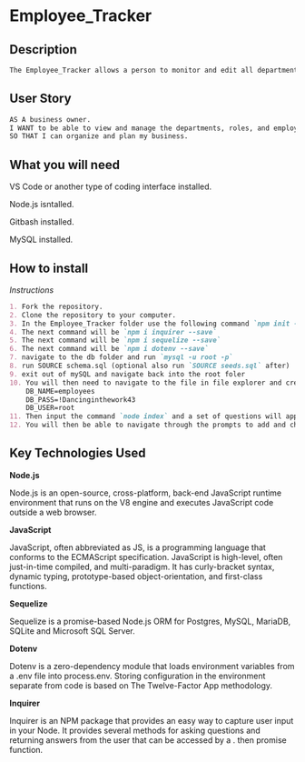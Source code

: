 # Employee_Tracker

## Description
```md
The Employee_Tracker allows a person to monitor and edit all department and employee roles in their company.
```

## User Story 

```md
AS A business owner.
I WANT to be able to view and manage the departments, roles, and employees in my company.
SO THAT I can organize and plan my business.
```

## What you will need

VS Code or another type of coding interface installed.

Node.js isntalled.

Gitbash installed.

MySQL installed.

## How to install

*Instructions*
```md
1. Fork the repository.
2. Clone the repository to your computer.
3. In the Employee_Tracker folder use the following command `npm init -y`
4. The next command will be `npm i inquirer --save`
5. The next command will be `npm i sequelize --save`
6. The next command will be `npm i dotenv --save`
7. navigate to the db folder and run `mysql -u root -p`
8. run SOURCE schema.sql (optional also run `SOURCE seeds.sql` after)
9. exit out of mySQL and navigate back into the root foler
10. You will then need to navigate to the file in file explorer and create a .env file like the following and save it:
    DB_NAME=employees
    DB_PASS=!Dancinginthework43
    DB_USER=root
11. Then input the command `node index` and a set of questions will appear.
12. You will then be able to navigate through the prompts to add and change employees and departments as you feel fit.
```

## Key Technologies Used

**Node.js**

Node.js is an open-source, cross-platform, back-end JavaScript runtime environment that runs on the V8 engine and executes JavaScript code outside a web browser.

**JavaScript**

JavaScript, often abbreviated as JS, is a programming language that conforms to the ECMAScript specification. JavaScript is high-level, often just-in-time compiled,
and multi-paradigm. It has curly-bracket syntax, dynamic typing, prototype-based object-orientation, and first-class functions.

**Sequelize**

Sequelize is a promise-based Node.js ORM for Postgres, MySQL, MariaDB, SQLite and Microsoft SQL Server.

**Dotenv**

Dotenv is a zero-dependency module that loads environment variables from a .env file into process.env. Storing configuration in the environment separate from code is based on The Twelve-Factor App methodology.

**Inquirer**

Inquirer is an NPM package that provides an easy way to capture user input in your Node. It provides several methods for asking questions and returning answers from the user that can be accessed by a . then promise function.
